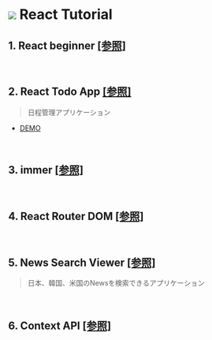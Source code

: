 # <img src="https://img.shields.io/badge/React-61DAFB?style=flat&logo=React&logoColor=fff"> React Tutorial

## 1. React beginner [[参照]](https://github.com/hi1004/react-study/tree/main/react-beginner)
<br/>

## 2. React Todo App [[参照]](https://github.com/hi1004/react-study/tree/main/react-todo-app)
> 日程管理アプリケーション
- [DEMO](https://react-study-roan.vercel.app/)

<br/>

## 3. immer [[参照]](https://github.com/hi1004/react-study/tree/main/immer-tutorial)

<br/>

## 4. React Router DOM [[参照]](https://github.com/hi1004/react-study/tree/main/router-tutorial)

<br/>

## 5. News Search Viewer [[参照]](https://github.com/hi1004/react-study/tree/main/react-news-viewer)
> 日本、韓国、米国のNewsを検索できるアプリケーション

<br/>

## 6. Context API [[参照]](https://github.com/hi1004/react-study/tree/main/context-tutorial)
